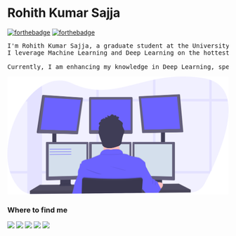 # Rohith Kumar Sajja 
[![forthebadge](https://forthebadge.com/images/badges/makes-people-smile.svg)](https://forthebadge.com)
[![forthebadge](https://forthebadge.com/images/badges/built-with-love.svg)](https://forthebadge.com)

<!--### Hello, World! <img src="https://github.com/TheDudeThatCode/TheDudeThatCode/blob/master/Assets/Earth.gif" width="24px"> -->




<pre>
I'm Rohith Kumar Sajja, a graduate student at the University of Arizona, and a budding Data Scientist, passionate about researching and developing analytical solutions.
I leverage Machine Learning and Deep Learning on the hottest commodity today - data, to solve real-world problems.

Currently, I am enhancing my knowledge in Deep Learning, specificially in Computer Vision (CV) and Natural Language Processing (NLP).
</pre>

<p align="center"> 
  <kbd>
  	<a href="https://rohithsajja.me" target="_blank">
		<img src="https://github.com/rohith5955/reactPortfolio/blob/master/src/assests/images/programming.svg"></img>
	</a>
  </kbd>
</p>

<!--
**rohith5955/rohith5955** is a ✨ _special_ ✨ repository because its `README.md` (this file) appears on your GitHub profile.

Here are some ideas to get you started:

- 🔭 I’m currently working on ...
- 🌱 I’m currently learning ...
- 👯 I’m looking to collaborate on ...
- 🤔 I’m looking for help with ...
- 💬 Ask me about ...
- 📫 How to reach me: ...
- 😄 Pronouns: ...
- ⚡ Fun fact: ...
-->

### Where to find me

[![](https://img.shields.io/badge/Portfolio-RohithSajjaa-9cf?style=for-the-badge&logo=react)](https://rohithsajja.me)
[![](https://img.shields.io/badge/LinkedIn-rohithsajja-informational?style=for-the-badge&logo=linkedin)](https://www.linkedin.com/in/rohithsajja/)
[![](https://img.shields.io/badge/Gmail-rsajja-red?style=for-the-badge&logo=gmail)](mailto:rsajja@email.arizona.edu)
[![](https://img.shields.io/badge/Medium-@rohith5955-black?style=for-the-badge&logo=medium)](https://www.medium.com/@rohith5955)
[![](https://img.shields.io/badge/Twitter-@rohith5955-blue?style=for-the-badge&logo=twitter)](https://twitter.com/rohith5955)

&nbsp;


